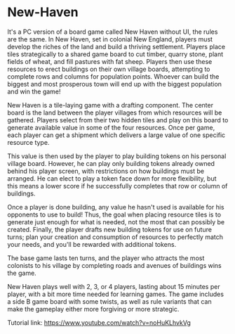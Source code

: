 # New-Haven
It's a PC version of a board game called New Haven without UI, the rules are the same.
In New Haven, set in colonial New England, players must develop the riches of the land and build a thriving settlement. Players place tiles strategically to a shared game board to cut timber, quarry stone, plant fields of wheat, and fill pastures with fat sheep. Players then use these resources to erect buildings on their own village boards, attempting to complete rows and columns for population points. Whoever can build the biggest and most prosperous town will end up with the biggest population and win the game!

New Haven is a tile-laying game with a drafting component. The center board is the land between the player villages from which resources will be gathered. Players select from their two hidden tiles and play on this board to generate available value in some of the four resources. Once per game, each player can get a shipment which delivers a large value of one specific resource type.

This value is then used by the player to play building tokens on his personal village board. However, he can play only building tokens already owned behind his player screen, with restrictions on how buildings must be arranged. He can elect to play a token face down for more flexibility, but this means a lower score if he successfully completes that row or column of buildings.

Once a player is done building, any value he hasn't used is available for his opponents to use to build! Thus, the goal when placing resource tiles is to generate just enough for what is needed, not the most that can possibly be created. Finally, the player drafts new building tokens for use on future turns; plan your creation and consumption of resources to perfectly match your needs, and you'll be rewarded with additional tokens.

The base game lasts ten turns, and the player who attracts the most colonists to his village by completing roads and avenues of buildings wins the game.

New Haven plays well with 2, 3, or 4 players, lasting about 15 minutes per player, with a bit more time needed for learning games. The game includes a side B game board with some twists, as well as rule variants that can make the gameplay either more forgiving or more strategic.

Tutorial link: https://www.youtube.com/watch?v=noHuKLhvkVg 
